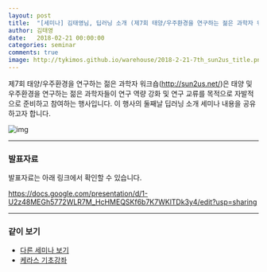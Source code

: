 ```yaml
---
layout: post
title:  "[세미나] 김태영님, 딥러닝 소개 (제7회 태양/우주환경을 연구하는 젊은 과학자 워크숍)"
author: 김태영
date:   2018-02-21 00:00:00
categories: seminar
comments: true
image: http://tykimos.github.io/warehouse/2018-2-21-7th_sun2us_title.png
---
```

제7회 태양/우주환경을 연구하는 젊은 과학자 워크숍(http://sun2us.net/)은 태양 및 우주환경을 연구하는 젊은 과학자들이 연구 역량 강화 및 연구 교류를 목적으로 자발적으로 준비하고 참여하는 행사입니다. 이 행사의 둘째날 딥러닝 소개 세미나 내용을 공유하고자 합니다.

![img](http://tykimos.github.io/warehouse/2018-2-21-7th_sun2us_title.png)

---

### 발표자료

발표자료는 아래 링크에서 확인할 수 있습니다.

https://docs.google.com/presentation/d/1-U2z48MEGh5772WLR7M_HcHMEQSKf6b7K7WKlTDk3y4/edit?usp=sharing

---

### 같이 보기

* [다른 세미나 보기](https://tykimos.github.io/seminar/)
* [케라스 기초강좌](https://tykimos.github.io/lecture/)
